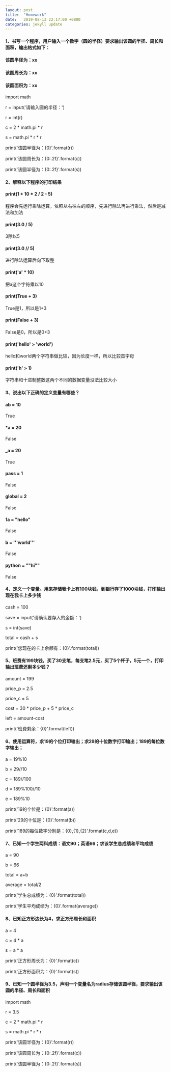 ```yaml
---
layout: post
title:  "Homework"
date:   2019-08-13 22:17:00 +0800
categories: jekyll update
---
```

#### 1、书写一个程序，用户输入一个数字（圆的半径）要求输出该圆的半径、周长和面积，输出格式如下：

#### 该圆半径为：xx
#### 该圆周长为：xx
#### 该圆面积为：xx

import math

r = input('请输入圆的半径：')

r = int(r)

c = 2 * math.pi * r

s = math.pi * r * r

print('该圆半径为：{0}'.format(r))

print('该圆周长为：{0:.2f}'.format(c))

print('该圆半径为：{0:.2f}'.format(s))


#### 2、解释以下程序的打印结果
#### print(1 + 10 * 2 / 2 - 5)
程序会先运行乘除运算，依照从右往左的顺序，先进行除法再进行乘法，然后是减法和加法
#### print(3.0 / 5)
3除以5
#### print(3.0 // 5)
进行除法运算后向下取整
#### print('a' * 10)
把a这个字符乘以10
#### print(True + 3)
True是1，所以是1+3
#### print(False + 3)
False是0，所以是0+3
#### print('hello' > 'world')
hello和world两个字符串做比较，因为长度一样，所以比较首字母
#### print('h' > 1)
字符串和十进制整数这两个不同的数据变量没法比较大小

#### 3、说出以下正确的定义变量有哪些？
#### ab = 10
True
#### *a = 20
False
#### _a = 20
True
#### pass = 1
False
#### global = 2
False
#### 1a = "hello"
False
#### b = '''world'''
False
#### python = ""hi""
False

#### 4、定义一个变量。用来存储我卡上有100块钱，到银行存了1000块钱，打印输出现在我卡上多少钱
cash = 100

save = input('请确认要存入的金额：')

s = int(save)

total = cash + s

print('您现在的卡上余额有：{0}'.format(total))

#### 5、班费有199块钱，买了30支笔，每支笔2.5元，买了5个杯子，5元一个，打印输出班费还剩多少钱？
amount = 199

price_p = 2.5

price_c = 5

cost = 30 * price_p + 5 * price_c

left = amount-cost

print('班费剩余：{0}'.format(left))

#### 6、使用运算符，求19的个位打印输出；求29的十位数字打印输出；189的每位数字输出；
a = 19%10

b = 29//10

c = 189//100

d = 189%100//10

e = 189%10

print('19的个位是：{0}'.format(a))

print('29的十位是：{0}'.format(b))

print('189的每位数字分别是：{0},{1},{2}'.format(c,d,e))

#### 7、已知一个学生两科成绩：语文90；英语66；求该学生总成绩和平均成绩
a = 90

b = 66

total = a+b

average = total/2

print('学生总成绩为：{0}'.format(total))

print('学生平均成绩为：{0}'.format(average))

#### 8、已知正方形边长为4，求正方形周长和面积
a = 4

c = 4 * a

s = a * a

print('正方形周长为：{0}'.format(c))

print('正方形面积为：{0}'.format(s))

#### 9、已知一个圆半径为3.5，声明一个变量名为radius存储该圆半径，要求输出该圆的半径、周长和面积
import math

r = 3.5

c = 2 * math.pi * r

s = math.pi * r * r

print('该圆半径为：{0}'.format(r))

print('该圆周长为：{0:.2f}'.format(c))

print('该圆半径为：{0:.2f}'.format(s))


